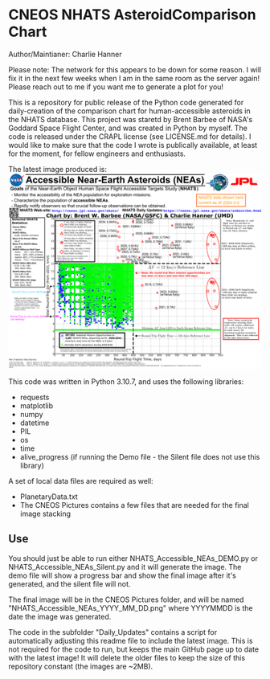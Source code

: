 # CNEOS NHATS AsteroidComparison Chart

Author/Maintianer: Charlie Hanner

Please note: The network for this appears to be down for some reason. I will fix it in the next few weeks when I am in the same room as the server again! Please reach out to me if you want me to generate a plot for you! 

This is a repository for public release of the Python code generated for daily-creation of the comparison chart for human-accessible asteroids in the NHATS database. This project was staretd by Brent Barbee of NASA's Goddard Space Flight Center, and was created in Python by myself. The code is released under the CRAPL license (see LICENSE.md for details). I would like to make sure that the code I wrote is publically available, at least for the moment, for fellow engineers and enthusiasts.

The latest image produced is:
![Generated Image](CNEOS_Pictures/CNEOS_AstCompare_2024_3_5.png) 
                                                                                                                                                                                                  

This code was written in Python 3.10.7, and uses the following libraries:
- requests
- matplotlib
- numpy
- datetime
- PIL
- os
- time
- alive_progress (if running the Demo file - the Silent file does not use this library)

A set of local data files are required as well: 
- PlanetaryData.txt
- The CNEOS Pictures contains a few files that are needed for the final image stacking

## Use
You should just be able to run either NHATS_Accessible_NEAs_DEMO.py or NHATS_Accessible_NEAs_Silent.py and it will generate the image. The demo file will show a progress bar and show the final image after it's generated, and the silent file will not. 

The final image will be in the CNEOS Pictures folder, and will be named "NHATS_Accessible_NEAs_YYYY_MM_DD.png" where YYYYMMDD is the date the image was generated.

The code in the subfolder "Daily_Updates" contains a script for automatically adjusting this readme file to include the latest image. This is not required for the code to run, but keeps the main GitHub page up to date with the latest image! It will delete the older files to keep the size of this repository constant (the images are ~2MB).

